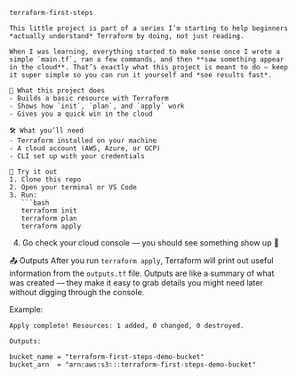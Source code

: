 ````
terraform-first-steps

This little project is part of a series I’m starting to help beginners *actually understand* Terraform by doing, not just reading.  

When I was learning, everything started to make sense once I wrote a simple `main.tf`, ran a few commands, and then **saw something appear in the cloud**. That’s exactly what this project is meant to do — keep it super simple so you can run it yourself and *see results fast*.

🧠 What this project does  
- Builds a basic resource with Terraform  
- Shows how `init`, `plan`, and `apply` work  
- Gives you a quick win in the cloud

🛠 What you’ll need  
- Terraform installed on your machine  
- A cloud account (AWS, Azure, or GCP)  
- CLI set up with your credentials

🚀 Try it out  
1. Clone this repo  
2. Open your terminal or VS Code  
3. Run:  
   ```bash
   terraform init
   terraform plan
   terraform apply
````

4. Go check your cloud console — you should see something show up 🎉

📤 Outputs
After you run `terraform apply`, Terraform will print out useful information from the `outputs.tf` file. Outputs are like a summary of what was created — they make it easy to grab details you might need later without digging through the console.

Example:

```
Apply complete! Resources: 1 added, 0 changed, 0 destroyed.

Outputs:

bucket_name = "terraform-first-steps-demo-bucket"
bucket_arn  = "arn:aws:s3:::terraform-first-steps-demo-bucket"
```

```
```

